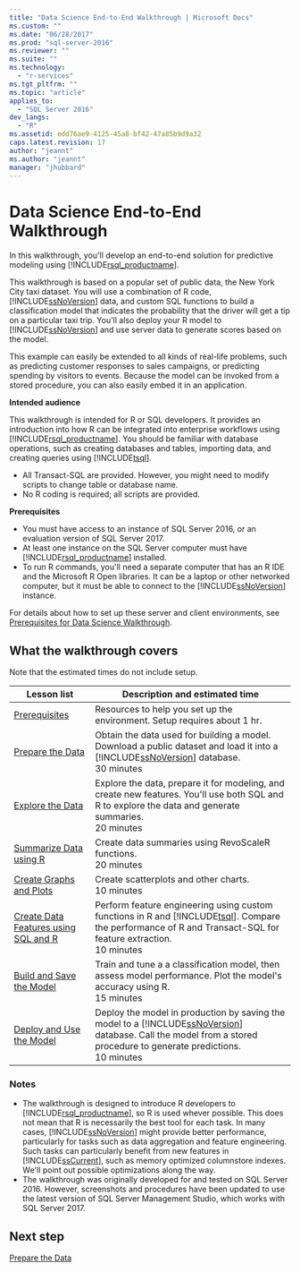 ```yaml
---
title: "Data Science End-to-End Walkthrough | Microsoft Docs"
ms.custom: ""
ms.date: "06/28/2017"
ms.prod: "sql-server-2016"
ms.reviewer: ""
ms.suite: ""
ms.technology: 
  - "r-services"
ms.tgt_pltfrm: ""
ms.topic: "article"
applies_to: 
  - "SQL Server 2016"
dev_langs: 
  - "R"
ms.assetid: edd76ae9-4125-45a8-bf42-47a85b9d9a32
caps.latest.revision: 17
author: "jeannt"
ms.author: "jeannt"
manager: "jhubbard"
---
```

# Data Science End-to-End Walkthrough

In this walkthrough, you'll develop an end-to-end solution for predictive modeling using [!INCLUDE[rsql_productname](../../includes/rsql-productname-md.md)].

This walkthrough is based on a popular set of public data, the New York City taxi dataset. You will use a combination of R code, [!INCLUDE[ssNoVersion](../../includes/ssnoversion-md.md)] data, and custom SQL functions to build a classification model that indicates the probability that the driver will get a tip on a particular taxi trip. You'll also deploy your R model to [!INCLUDE[ssNoVersion](../../includes/ssnoversion-md.md)] and use server data to generate scores based on the model.

This example can easily be extended to all kinds of real-life problems, such as predicting customer responses to sales campaigns, or predicting spending by visitors to events. Because the model can be invoked from a stored procedure, you can also easily embed it in an application.

**Intended audience**

This walkthrough is intended for R or SQL developers. It provides an introduction into how R can be integrated into enterprise workflows using [!INCLUDE[rsql_productname](../../includes/rsql-productname-md.md)].  You should be familiar with database operations, such as creating databases and tables, importing data, and creating queries using [!INCLUDE[tsql](../../includes/tsql-md.md)].

+ All Transact-SQL are provided. However, you might need to modify scripts to change table or database name.
+ No R coding is required; all scripts are provided.

**Prerequisites**

+ You must have access to an instance of SQL Server 2016, or an evaluation version of SQL Server 2017.
+ At least one instance on the SQL Server computer must have [!INCLUDE[rsql_productname](../../includes/rsql-productname-md.md)] installed.
+ To run R commands, you'll need a separate computer that has an R IDE and the Microsoft R Open libraries. It can be a laptop or other networked computer, but it must be able to connect to the [!INCLUDE[ssNoVersion](../../includes/ssnoversion-md.md)] instance.

For details about how to set up these server and client environments, see [Prerequisites for Data Science Walkthrough](/walkthrough-prerequisites-for-data-science-walkthroughs.md).

## What the walkthrough covers

Note that the estimated times do not include setup.

|Lesson list|Description and estimated time|
|-|------------------------------|
|[Prerequisites](/walkthrough-prerequisites-for-data-science-walkthroughs.md)|Resources to help you set up the environment. Setup requires about 1 hr.|
|[Prepare the Data](/walkthrough-prepare-the-data.md)|Obtain the data used for building a model. Download a public dataset and load it into a [!INCLUDE[ssNoVersion](../../includes/ssnoversion-md.md)] database.<br />30 minutes|
|[Explore the Data](/walkthrough-view-and-explore-the-data.md)|Explore the data, prepare it for modeling, and create new features.  You'll use both SQL and R to explore the data and generate summaries.<br />20 minutes|
|[Summarize Data using R](/walkthrough-view-and-summarize-data-using-r.md)|Create data summaries using RevoScaleR functions.<br />20 minutes|
|[Create Graphs and Plots](/walkthrough-create-graphs-and-plots-using-r.md)|Create scatterplots and other charts.<br />10 minutes|
|[Create Data Features using SQL and R](/walkthrough-create-data-features.md) |Perform feature engineering using custom functions in R and [!INCLUDE[tsql](../../includes/tsql-md.md)]. Compare the performance of R and Transact-SQL for feature extraction.<br />10 minutes|
|[Build and Save the Model](/walkthrough-build-and-save-the-model.md)|Train and tune a a classification model, then assess model performance. Plot the model's accuracy using R.<br />15 minutes|
|[Deploy and Use the Model](/walkthrough-deploy-and-use-the-model.md)|Deploy the model in production by saving the model to a [!INCLUDE[ssNoVersion](../../includes/ssnoversion-md.md)] database. Call the model from a stored procedure to generate predictions.<br />10 minutes|

### Notes

+ The walkthrough is designed to introduce R developers to [!INCLUDE[rsql_productname](../../includes/rsql-productname-md.md)], so R is used whever possible. This does not mean that R is necessarily the best tool for each task. In many cases, [!INCLUDE[ssNoVersion](../../includes/ssnoversion-md.md)] might provide better performance, particularly for tasks such as data aggregation and feature engineering.  Such tasks can particularly benefit from new features in [!INCLUDE[ssCurrent](../../includes/sscurrent-md.md)], such as memory optimized columnstore indexes. We'll point out possible optimizations along the way.
+ The walkthrough was originally developed for and tested on SQL Server 2016. However, screenshots and procedures have been updated to use the latest version of SQL Server Management Studio, which works with SQL Server 2017.

## Next step

[Prepare the Data](/walkthrough-prepare-the-data.md)